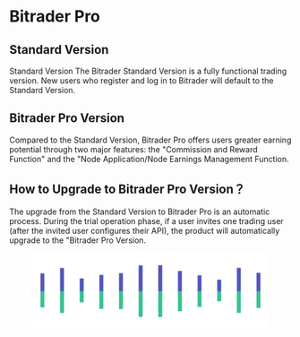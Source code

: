# Bitrader Pro

## Standard Version

Standard Version The Bitrader Standard Version is a fully functional trading version. New users who register and log in to Bitrader will default to the Standard Version.

## Bitrader Pro Version

Compared to the Standard Version, Bitrader Pro offers users greater earning potential through two major features: the "Commission and Reward Function" and the "Node Application/Node Earnings Management Function.

## How to Upgrade to Bitrader Pro Version？

The upgrade from the Standard Version to Bitrader Pro is an automatic process. During the trial operation phase, if a user invites one trading user (after the invited user configures their API), the product will automatically upgrade to the "Bitrader Pro Version.

<figure><img src="../.gitbook/assets/Pagination (2).png" alt=""><figcaption></figcaption></figure>
